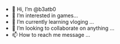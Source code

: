 - 👋 Hi, I’m @b3atb0
- 👀 I’m interested in games...
- 🌱 I’m currently learning vloging ...
- 💞️ I’m looking to collaborate on anything ...
- 📫 How to reach me message ...

<!---
b3atb0/b3atb0 is a ✨ special ✨ repository because its `README.md` (this file) appears on your GitHub profile.
You can click the Preview link to take a look at your changes.
--->
